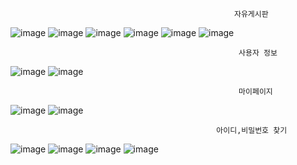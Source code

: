                                                       자유게시판

![image](5f14e35c-6ebf-4be1-85bb-dbed3a91a477)
![image](ba8c7e67-203d-45af-9d79-ba39d9392831)
![image](269fd445-8a2d-4b40-b317-7938d7d3aeb3)
![image](9346ecde-1b3b-4f37-9e21-1f30254f9ead)
![image](409d7059-2c52-4875-99b8-3e665ac345f9)
![image](28f495ec-632b-4b84-ac7c-6485135512d6)

                                                       사용자 정보

![image](https://github.com/user-attachments/assets/2d675981-4f09-42e2-a7f9-d76a911f7c9d)
![image](https://github.com/user-attachments/assets/1b2cbe3b-4fbb-4bce-8849-fc58e4738df6)

                                                       마이페이지

![image](https://github.com/user-attachments/assets/7af44857-9210-470e-9739-568bb0be1f91)
![image](https://github.com/user-attachments/assets/7a510f81-b6ae-438e-b92d-5b3569f6957f)

                                                  아이디,비밀번호 찾기

![image](https://github.com/user-attachments/assets/ce42ed33-0323-4e28-b6f5-0560c3ed9021)
![image](https://github.com/user-attachments/assets/b96a738c-e7d6-49c4-9135-679c0d03a44e)
![image](https://github.com/user-attachments/assets/28e83324-5261-4f15-b90b-005b85890290)
![image](https://github.com/user-attachments/assets/919edf00-8adc-4fda-adee-4f06c98df4fa)
